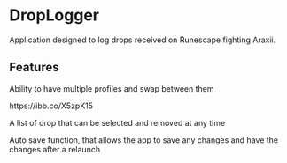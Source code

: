 # DropLogger
Application designed to log drops received on Runescape fighting Araxii.

<H2>Features</H2>
<p>Ability to have multiple profiles and swap between them</p>
<p><img>https://ibb.co/X5zpK15</img></p>
<p>A list of drop that can be selected and removed at any time</p>
<p>Auto save function, that allows the app to save any changes and have the changes after a relaunch</p>


